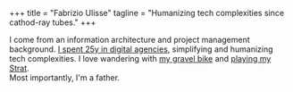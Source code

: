 +++
title = "Fabrizio Ulisse"
tagline = "Humanizing tech complexities since cathod-ray tubes."
+++

I come from an information architecture and project management background. <a href="https://linkedin.com/in/fabrizioulisse">I spent 25y in digital agencies</a>, simplifying and humanizing tech complexities. I love wandering with [my gravel bike](https://ciclogravelista.com) and [playing my Strat](https://youtu.be/_505xUKLlAo).  <br>Most importantly, I'm a father.
